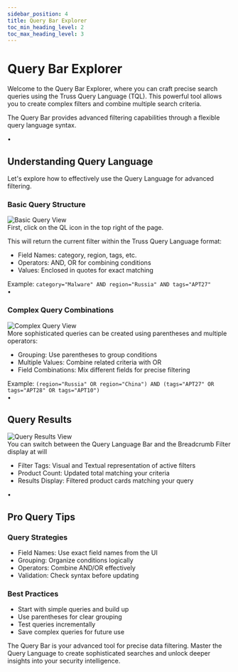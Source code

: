 ```yaml
---
sidebar_position: 4
title: Query Bar Explorer
toc_min_heading_level: 2
toc_max_heading_level: 3
---
```


<div className="text-center">
  <h1 className="text-4xl font-bold mb-4">Query Bar Explorer</h1>
</div>

<div className="text-center mb-12">
  <p className="text-xl text-gray-600 max-w-3xl mx-auto mb-4">
    Welcome to the Query Bar Explorer, where you can craft precise search queries using the Truss Query Language (TQL). This powerful tool allows you to create complex filters and combine multiple search criteria.
  </p>
  <p className="text-xl italic text-gray-600 max-w-3xl mx-auto">
    The Query Bar provides advanced filtering capabilities through a flexible query language syntax.
  </p>
</div>

<div className="relative my-12">
  <div className="absolute inset-0 flex items-center" aria-hidden="true">
    <div className="w-full border-t border-gray-300" />
  </div>
  <div className="relative flex justify-center">
    <span className="bg-white px-3 text-base text-gray-500">•</span>
  </div>
</div>

## Understanding Query Language

<p className="text-lg mb-6">Let's explore how to effectively use the Query Language for advanced filtering.</p>

### Basic Query Structure

<div className="my-6 flex justify-center">
  <img 
    src="/truss-docs/img/15 - Query Language Bar - Searching.png"
    alt="Basic Query View"
    className="rounded-lg shadow-lg max-h-[500px] object-contain" 
  />
</div>

<div className="mb-8 text-lg">
  First, click on the QL icon in the top right of the page.
  
  This will return the current filter within the Truss Query Language format:
  <ul className="list-disc pl-6 my-4">
    <li><span className="font-semibold">Field Names:</span> category, region, tags, etc.</li>
    <li><span className="font-semibold">Operators:</span> AND, OR for combining conditions</li>
    <li><span className="font-semibold">Values:</span> Enclosed in quotes for exact matching</li>
  </ul>
  Example: <code>category="Malware" AND region="Russia" AND tags="APT27"</code>
</div>

<div className="relative my-12">
  <div className="absolute inset-0 flex items-center" aria-hidden="true">
    <div className="w-full border-t border-gray-300" />
  </div>
  <div className="relative flex justify-center">
    <span className="bg-white px-3 text-base text-gray-500">•</span>
  </div>
</div>

### Complex Query Combinations

<div className="my-6 flex justify-center">
  <img 
    src="/truss-docs/img/16 - Query Language Bar - Advanced Searching.png"
    alt="Complex Query View"
    className="rounded-lg shadow-lg max-h-[500px] object-contain" 
  />
</div>

<div className="mb-8 text-lg">
  More sophisticated queries can be created using parentheses and multiple operators:
  <ul className="list-disc pl-6 my-4">
    <li><span className="font-semibold">Grouping:</span> Use parentheses to group conditions</li>
    <li><span className="font-semibold">Multiple Values:</span> Combine related criteria with OR</li>
    <li><span className="font-semibold">Field Combinations:</span> Mix different fields for precise filtering</li>
  </ul>
  Example: <code>(region="Russia" OR region="China") AND (tags="APT27" OR tags="APT28" OR tags="APT10")</code>
</div>

<div className="relative my-12">
  <div className="absolute inset-0 flex items-center" aria-hidden="true">
    <div className="w-full border-t border-gray-300" />
  </div>
  <div className="relative flex justify-center">
    <span className="bg-white px-3 text-base text-gray-500">•</span>
  </div>
</div>

## Query Results

<div className="my-6 flex justify-center">
  <img 
    src="/truss-docs/img/17 - Query Language Bar - To Filter.png"
    alt="Query Results View"
    className="rounded-lg shadow-lg max-h-[500px] object-contain" 
  />
</div>

<div className="mb-8 text-lg">
  You can switch between the Query Language Bar and the Breadcrumb Filter display at will
  <ul className="list-disc pl-6 my-4">
    <li><span className="font-semibold">Filter Tags:</span> Visual and Textual representation of active filters</li>
    <li><span className="font-semibold">Product Count:</span> Updated total matching your criteria</li>
    <li><span className="font-semibold">Results Display:</span> Filtered product cards matching your query</li>
  </ul>
</div>

<div className="relative my-12">
  <div className="absolute inset-0 flex items-center" aria-hidden="true">
    <div className="w-full border-t border-gray-300" />
  </div>
  <div className="relative flex justify-center">
    <span className="bg-white px-3 text-base text-gray-500">•</span>
  </div>
</div>

## Pro Query Tips

<div className="grid grid-cols-1 md:grid-cols-2 gap-6 my-8">
  <div className="bg-blue-50 p-6 rounded-lg shadow-md border border-green-100 my-6">
    <h3 className="text-xl font-bold mb-4 text-blue-800">Query Strategies</h3>
    <ul className="list-disc pl-6 space-y-2">
      <li><span className="font-semibold">Field Names:</span> Use exact field names from the UI</li>
      <li><span className="font-semibold">Grouping:</span> Organize conditions logically</li>
      <li><span className="font-semibold">Operators:</span> Combine AND/OR effectively</li>
      <li><span className="font-semibold">Validation:</span> Check syntax before updating</li>
    </ul>
  </div>

  <div className="bg-blue-50 p-6 rounded-lg shadow-md border border-green-100 my-6">
    <h3 className="text-xl font-bold mb-4 text-blue-800">Best Practices</h3>
    <ul className="list-disc pl-6 space-y-2">
      <li>Start with simple queries and build up</li>
      <li>Use parentheses for clear grouping</li>
      <li>Test queries incrementally</li>
      <li>Save complex queries for future use</li>
    </ul>
  </div>
</div>

<div className="mt-12 p-6 bg-blue-50 rounded-lg shadow-md border border-blue-100 text-center">
  <p className="text-lg font-medium text-blue-800">
    The Query Bar is your advanced tool for precise data filtering.
    Master the Query Language to create sophisticated searches and unlock deeper insights into your security intelligence.
  </p>
</div>